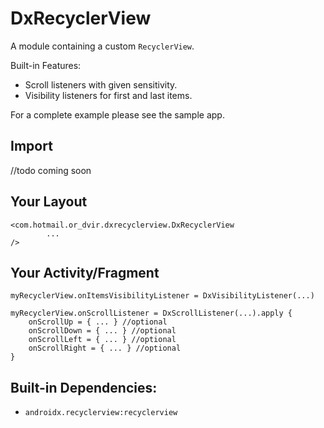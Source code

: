 # DxRecyclerView
A module containing a custom `RecyclerView`.

Built-in Features:
* Scroll listeners with given sensitivity.
* Visibility listeners for first and last items.

For a complete example please see the sample app.

## Import
//todo coming soon

## Your Layout
```
<com.hotmail.or_dvir.dxrecyclerview.DxRecyclerView
        ... 
/>
```

## Your Activity/Fragment

```
myRecyclerView.onItemsVisibilityListener = DxVisibilityListener(...)

myRecyclerView.onScrollListener = DxScrollListener(...).apply {
    onScrollUp = { ... } //optional
    onScrollDown = { ... } //optional
    onScrollLeft = { ... } //optional
    onScrollRight = { ... } //optional
}
```

## Built-in Dependencies:
* `androidx.recyclerview:recyclerview`
